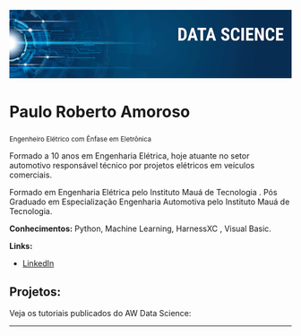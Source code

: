 
<p align="center">
  <img src="banner.png" >
</p>

# Paulo Roberto Amoroso
<sub>Engenheiro Elétrico com Ênfase em Eletrônica</sub>

Formado a 10 anos em Engenharia Elétrica, hoje atuante no setor automotivo responsável técnico por projetos elétricos em veículos comerciais.

Formado em Engenharia Elétrica pelo Instituto Mauá de Tecnologia .
Pós Graduado em Especialização Engenharia Automotiva pelo Instituto Mauá de Tecnologia.

**Conhecimentos:** Python, Machine Learning, HarnessXC , Visual Basic.

**Links:**
* [LinkedIn](https://br.linkedin.com/in/paulo-amoroso-04782a29)



## Projetos:
Veja os tutoriais publicados do AW Data Science:



---






